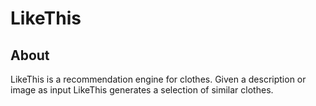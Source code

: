 # LikeThis

## About

LikeThis is a recommendation engine for clothes. Given a description or image as input LikeThis generates a selection of similar clothes.


